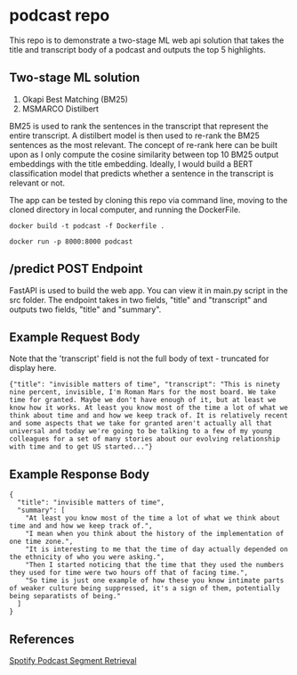 # podcast repo

This repo is to demonstrate a two-stage ML web api solution that takes the title and transcript body of a podcast and outputs the top 5 highlights.

## Two-stage ML solution
1) Okapi Best Matching (BM25) 
2) MSMARCO Distilbert

BM25 is used to rank the sentences in the transcript that represent the entire transcript. A distilbert model is then used to re-rank the BM25 sentences as the most relevant. The concept of re-rank here can be built upon as I only compute the cosine similarity between top 10 BM25 output embeddings with the title embedding. Ideally, I would build a BERT classification model that predicts whether a sentence in the transcript is relevant or not.

The app can be tested by cloning this repo via command line, moving to the cloned directory in local computer, and running the DockerFile.
```
docker build -t podcast -f Dockerfile .

docker run -p 8000:8000 podcast
```

## /predict POST Endpoint
FastAPI is used to build the web app. You can view it in main.py script in the src folder. The endpoint takes in two fields, "title" and "transcript" and outputs two fields, "title" and "summary".

## Example Request Body
Note that the 'transcript' field is not the full body of text - truncated for display here.

```
{"title": "invisible matters of time", "transcript": "This is ninety nine percent, invisible, I'm Roman Mars for the most board. We take time for granted. Maybe we don't have enough of it, but at least we know how it works. At least you know most of the time a lot of what we think about time and and how we keep track of. It is relatively recent and some aspects that we take for granted aren't actually all that universal and today we're going to be talking to a few of my young colleagues for a set of many stories about our evolving relationship with time and to get US started..."}
```

## Example Response Body
```
{
  "title": "invisible matters of time",
  "summary": [
    "At least you know most of the time a lot of what we think about time and and how we keep track of.",
    "I mean when you think about the history of the implementation of one time zone.",
    "It is interesting to me that the time of day actually depended on the ethnicity of who you were asking.",
    "Then I started noticing that the time that they used the numbers they used for time were two hours off that of facing time.",
    "So time is just one example of how these you know intimate parts of weaker culture being suppressed, it's a sign of them, potentially being separatists of being."
  ]
}
```

## References
[Spotify Podcast Segment Retrieval](https://trec.nist.gov/pubs/trec29/papers/Spotify.P.pdf)
